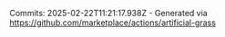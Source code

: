 Commits: 2025-02-22T11:21:17.938Z - Generated via https://github.com/marketplace/actions/artificial-grass
<br>
